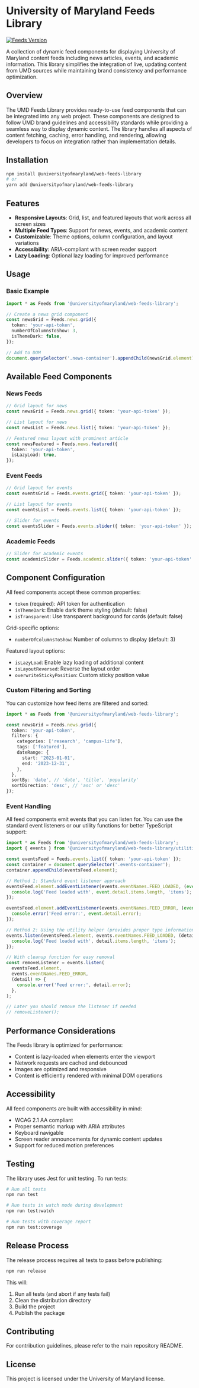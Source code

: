 # University of Maryland Feeds Library

[![Feeds Version](https://img.shields.io/badge/Feeds-v1.0.3-blue)](https://www.npmjs.com/package/@universityofmaryland/web-feeds-library)

A collection of dynamic feed components for displaying University of Maryland content feeds including news articles, events, and academic information. This library simplifies the integration of live, updating content from UMD sources while maintaining brand consistency and performance optimization.

## Overview

The UMD Feeds Library provides ready-to-use feed components that can be integrated into any web project. These components are designed to follow UMD brand guidelines and accessibility standards while providing a seamless way to display dynamic content. The library handles all aspects of content fetching, caching, error handling, and rendering, allowing developers to focus on integration rather than implementation details.

## Installation

```bash
npm install @universityofmaryland/web-feeds-library
# or
yarn add @universityofmaryland/web-feeds-library
```

## Features

- **Responsive Layouts**: Grid, list, and featured layouts that work across all screen sizes
- **Multiple Feed Types**: Support for news, events, and academic content
- **Customizable**: Theme options, column configuration, and layout variations
- **Accessibility**: ARIA-compliant with screen reader support
- **Lazy Loading**: Optional lazy loading for improved performance

## Usage

### Basic Example

```typescript
import * as Feeds from '@universityofmaryland/web-feeds-library';

// Create a news grid component
const newsGrid = Feeds.news.grid({
  token: 'your-api-token',
  numberOfColumnsToShow: 3,
  isThemeDark: false,
});

// Add to DOM
document.querySelector('.news-container').appendChild(newsGrid.element);
```

## Available Feed Components

### News Feeds

```typescript
// Grid layout for news
const newsGrid = Feeds.news.grid({ token: 'your-api-token' });

// List layout for news
const newsList = Feeds.news.list({ token: 'your-api-token' });

// Featured news layout with prominent article
const newsFeatured = Feeds.news.featured({
  token: 'your-api-token',
  isLazyLoad: true,
});
```

### Event Feeds

```typescript
// Grid layout for events
const eventsGrid = Feeds.events.grid({ token: 'your-api-token' });

// List layout for events
const eventsList = Feeds.events.list({ token: 'your-api-token' });

// Slider for events
const eventsSlider = Feeds.events.slider({ token: 'your-api-token' });
```

### Academic Feeds

```typescript
// Slider for academic events
const academicSlider = Feeds.academic.slider({ token: 'your-api-token' });
```

## Component Configuration

All feed components accept these common properties:

- `token` (required): API token for authentication
- `isThemeDark`: Enable dark theme styling (default: false)
- `isTransparent`: Use transparent background for cards (default: false)

Grid-specific options:

- `numberOfColumnsToShow`: Number of columns to display (default: 3)

Featured layout options:

- `isLazyLoad`: Enable lazy loading of additional content
- `isLayoutReversed`: Reverse the layout order
- `overwriteStickyPosition`: Custom sticky position value

### Custom Filtering and Sorting

You can customize how feed items are filtered and sorted:

```typescript
import * as Feeds from '@universityofmaryland/web-feeds-library';

const newsGrid = Feeds.news.grid({
  token: 'your-api-token',
  filters: {
    categories: ['research', 'campus-life'],
    tags: ['featured'],
    dateRange: {
      start: '2023-01-01',
      end: '2023-12-31',
    },
  },
  sortBy: 'date', // 'date', 'title', 'popularity'
  sortDirection: 'desc', // 'asc' or 'desc'
});
```

### Event Handling

All feed components emit events that you can listen for. You can use the standard event listeners or our utility functions for better TypeScript support:

```typescript
import * as Feeds from '@universityofmaryland/web-feeds-library';
import { events } from '@universityofmaryland/web-feeds-library/utilities';

const eventsFeed = Feeds.events.list({ token: 'your-api-token' });
const container = document.querySelector('.events-container');
container.appendChild(eventsFeed.element);

// Method 1: Standard event listener approach
eventsFeed.element.addEventListener(events.eventNames.FEED_LOADED, (event) => {
  console.log('Feed loaded with', event.detail.items.length, 'items');
});

eventsFeed.element.addEventListener(events.eventNames.FEED_ERROR, (event) => {
  console.error('Feed error:', event.detail.error);
});

// Method 2: Using the utility helper (provides proper type information)
events.listen(eventsFeed.element, events.eventNames.FEED_LOADED, (detail) => {
  console.log('Feed loaded with', detail.items.length, 'items');
});

// With cleanup function for easy removal
const removeListener = events.listen(
  eventsFeed.element,
  events.eventNames.FEED_ERROR,
  (detail) => {
    console.error('Feed error:', detail.error);
  },
);

// Later you should remove the listener if needed
// removeListener();
```

## Performance Considerations

The Feeds library is optimized for performance:

- Content is lazy-loaded when elements enter the viewport
- Network requests are cached and debounced
- Images are optimized and responsive
- Content is efficiently rendered with minimal DOM operations

## Accessibility

All feed components are built with accessibility in mind:

- WCAG 2.1 AA compliant
- Proper semantic markup with ARIA attributes
- Keyboard navigable
- Screen reader announcements for dynamic content updates
- Support for reduced motion preferences

## Testing

The library uses Jest for unit testing. To run tests:

```bash
# Run all tests
npm run test

# Run tests in watch mode during development
npm run test:watch

# Run tests with coverage report
npm run test:coverage
```

## Release Process

The release process requires all tests to pass before publishing:

```bash
npm run release
```

This will:

1. Run all tests (and abort if any tests fail)
2. Clean the distribution directory
3. Build the project
4. Publish the package

## Contributing

For contribution guidelines, please refer to the main repository README.

## License

This project is licensed under the University of Maryland license.
